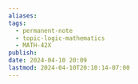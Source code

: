 ```yaml
---
aliases: 
tags:
  - permanent-note
  - topic-logic-mathematics
  - MATH-42X
publish: 
date: 2024-04-10 20:09
lastmod: 2024-04-10T20:10:14-07:00
---
```

